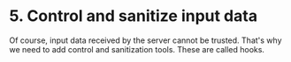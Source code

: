 # 5. Control and sanitize input data

Of course, input data received by the server cannot be trusted. That's why we need to add control and sanitization tools. These are called hooks.